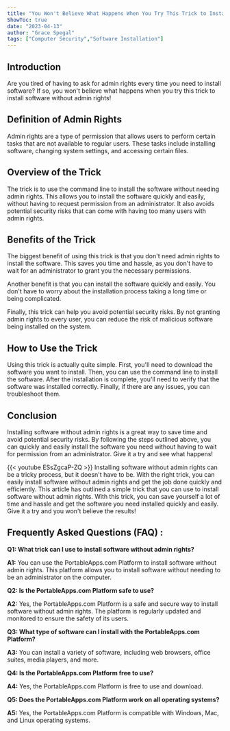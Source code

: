 ```yaml
---
title: "You Won't Believe What Happens When You Try This Trick to Install Software Without Admin Rights!"
ShowToc: true 
date: "2023-04-13"
author: "Grace Spegal" 
tags: ["Computer Security","Software Installation"]
---
```

## Introduction

Are you tired of having to ask for admin rights every time you need to install software? If so, you won't believe what happens when you try this trick to install software without admin rights!

## Definition of Admin Rights

Admin rights are a type of permission that allows users to perform certain tasks that are not available to regular users. These tasks include installing software, changing system settings, and accessing certain files.

## Overview of the Trick

The trick is to use the command line to install the software without needing admin rights. This allows you to install the software quickly and easily, without having to request permission from an administrator. It also avoids potential security risks that can come with having too many users with admin rights.

## Benefits of the Trick

The biggest benefit of using this trick is that you don't need admin rights to install the software. This saves you time and hassle, as you don't have to wait for an administrator to grant you the necessary permissions.

Another benefit is that you can install the software quickly and easily. You don't have to worry about the installation process taking a long time or being complicated.

Finally, this trick can help you avoid potential security risks. By not granting admin rights to every user, you can reduce the risk of malicious software being installed on the system.

## How to Use the Trick

Using this trick is actually quite simple. First, you'll need to download the software you want to install. Then, you can use the command line to install the software. After the installation is complete, you'll need to verify that the software was installed correctly. Finally, if there are any issues, you can troubleshoot them.

## Conclusion

Installing software without admin rights is a great way to save time and avoid potential security risks. By following the steps outlined above, you can quickly and easily install the software you need without having to wait for permission from an administrator. Give it a try and see what happens!

{{< youtube ESsZgcaP-ZQ >}} 
Installing software without admin rights can be a tricky process, but it doesn't have to be. With the right trick, you can easily install software without admin rights and get the job done quickly and efficiently. This article has outlined a simple trick that you can use to install software without admin rights. With this trick, you can save yourself a lot of time and hassle and get the software you need installed quickly and easily. Give it a try and you won't believe the results!

## Frequently Asked Questions (FAQ) :
**Q1: What trick can I use to install software without admin rights?**

**A1:** You can use the PortableApps.com Platform to install software without admin rights. This platform allows you to install software without needing to be an administrator on the computer.

**Q2: Is the PortableApps.com Platform safe to use?**

**A2:** Yes, the PortableApps.com Platform is a safe and secure way to install software without admin rights. The platform is regularly updated and monitored to ensure the safety of its users.

**Q3: What type of software can I install with the PortableApps.com Platform?**

**A3:** You can install a variety of software, including web browsers, office suites, media players, and more.

**Q4: Is the PortableApps.com Platform free to use?**

**A4:** Yes, the PortableApps.com Platform is free to use and download.

**Q5: Does the PortableApps.com Platform work on all operating systems?**

**A5:** Yes, the PortableApps.com Platform is compatible with Windows, Mac, and Linux operating systems.





